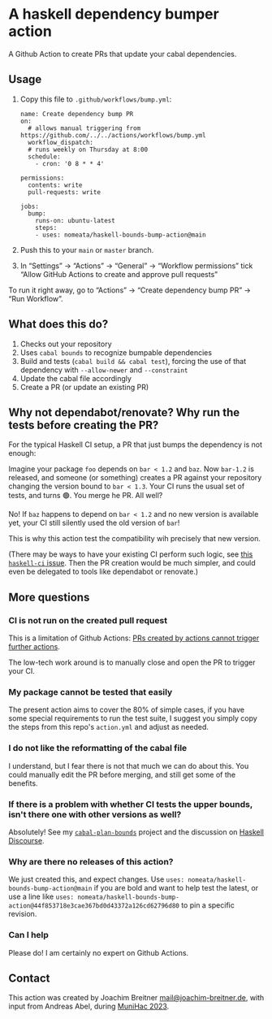 A haskell dependency bumper action
==================================

A Github Action to create PRs that update your cabal dependencies.

Usage
-----

1. Copy this file to `.github/workflows/bump.yml`:

   ```
   name: Create dependency bump PR
   on:
     # allows manual triggering from https://github.com/../../actions/workflows/bump.yml
     workflow_dispatch:
     # runs weekly on Thursday at 8:00
     schedule:
       - cron: '0 8 * * 4'

   permissions:
     contents: write
     pull-requests: write

   jobs:
     bump:
       runs-on: ubuntu-latest
       steps:
       - uses: nomeata/haskell-bounds-bump-action@main
   ```

2. Push this to your `main` or `master` branch.

3. In “Settings” → “Actions” → “General” → “Workflow permissions” tick
   “Allow GitHub Actions to create and approve pull requests”

To run it right away, go to “Actions” → “Create dependency bump PR” →
“Run Workflow”.

What does this do?
------------------

1. Checks out your repository
2. Uses `cabal bounds` to recognize bumpable dependencies
3. Build and tests (`cabal build && cabal test`), forcing the use of that
   dependency with `--allow-newer` and `--constraint`
4. Update the cabal file accordingly
5. Create a PR (or update an existing PR)

Why not dependabot/renovate? Why run the tests before creating the PR?
----------------------------------------------------------------------

For the typical Haskell CI setup, a PR that just bumps the dependency is not
enough:

Imagine your package `foo` depends on `bar < 1.2` and `baz`. Now
`bar-1.2` is released, and someone (or something) creates a PR against your
repository changing the version bound to `bar < 1.3`. Your CI runs the usual
set of tests, and turns 🟢. You merge he PR. All well?

No! If `baz` happens to depend on `bar < 1.2` and no new version is available
yet, your CI still silently used the old version of `bar`!

This is why this action test the compatibility wih precisely that new version.

(There may be ways to have your existing CI perform such logic, see
[this `haskell-ci` issue](https://github.com/haskell-CI/haskell-ci/issues/667).
Then the PR creation would be much simpler, and could even be delegated to
tools like dependabot or renovate.)

More questions
--------------

### CI is not run on the created pull request

This is a limitation of Github Actions: [PRs created by actions cannot trigger further
actions](https://docs.github.com/en/actions/using-workflows/triggering-a-workflow#triggering-a-workflow-from-a-workflow).

The low-tech work around is to manually close and open the PR to trigger your CI.

### My package cannot be tested that easily

The present action aims to cover the 80% of simple cases, if you have some
special requirements to run the test suite, I suggest you simply copy the steps
from this repo's `action.yml` and adjust as needed.

### I do not like the reformatting of the cabal file

I understand, but I fear there is not that much we can do about this. You could
manually edit the PR before merging, and still get some of the benefits.

### If there is a problem with whether CI tests the upper bounds, isn't there one with other versions as well?

Absolutely! See my [`cabal-plan-bounds`](https://github.com/nomeata/cabal-plan-bounds) project and the discussion on
[Haskell Discourse](https://discourse.haskell.org/t/don-t-edit-dependency-bounds-manually-with-this-ci-setup/5539).

### Why are there no releases of this action?

We just created this, and expect changes. Use `uses: nomeata/haskell-bounds-bump-action@main` if you are bold and want to help test the latest, or use a line like
`uses: nomeata/haskell-bounds-bump-action@44f853718e3cae367bd0d43372a126cd62796d80` to pin a specific revision.

### Can I help

Please do! I am certainly no expert on Github Actions.

## Contact

This action was created by Joachim Breitner <mail@joachim-breitner.de>, with input from Andreas Abel, during [MuniHac 2023](https://munihac.de/2023.html).
